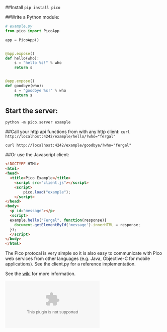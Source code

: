 ##Install
`pip install pico`


##Write a Python module:
```python
# example.py
from pico import PicoApp

app = PicoApp()


@app.expose()
def hello(who):
    s = "hello %s!" % who
    return s


@app.expose()
def goodbye(who):
    s = "goodbye %s!" % who
    return s

```

## Start the server:
`python -m pico.server example`


##Call your http api functions from with any http client:
`curl http://localhost:4242/example/hello/?who="fergal"`

`curl http://localhost:4242/example/goodbye/?who="fergal"`


##Or use the Javascript client:

```html
<!DOCTYPE HTML>
<html>
<head>
  <title>Pico Example</title>
    <script src="client.js"></script>
    <script>
        pico.load("example");
    </script>
</head>
<body>
  <p id="message"></p>
  <script>
  example.hello("Fergal", function(response){
    document.getElementById('message').innerHTML = response;  
  });
  </script>
</body>
</html>

```




The Pico protocal is very simple so it is also easy to communicate with Pico web services from other languages (e.g. Java, Objective-C for mobile applications). See the client.py for a reference implementation.

See the [wiki](https://github.com/fergalwalsh/pico/wiki) for more information.


![](https://nojsstats.appspot.com/UA-34240929-1/github.com)
